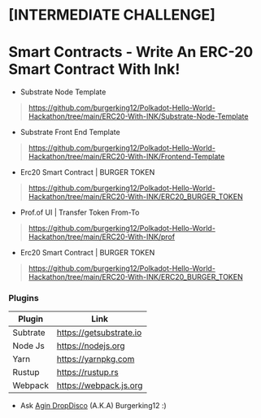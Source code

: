 # [INTERMEDIATE CHALLENGE] 
# Smart Contracts - Write An ERC-20 Smart Contract With Ink!
* Substrate Node Template 
> https://github.com/burgerking12/Polkadot-Hello-World-Hackathon/tree/main/ERC20-With-INK/Substrate-Node-Template
* Substrate Front End Template 
> https://github.com/burgerking12/Polkadot-Hello-World-Hackathon/tree/main/ERC20-With-INK/Frontend-Template
* Erc20 Smart Contract | BURGER TOKEN 
> https://github.com/burgerking12/Polkadot-Hello-World-Hackathon/tree/main/ERC20-With-INK/ERC20_BURGER_TOKEN
* Prof.of UI | Transfer Token From-To 
> https://github.com/burgerking12/Polkadot-Hello-World-Hackathon/tree/main/ERC20-With-INK/prof
* Erc20 Smart Contract | BURGER TOKEN 
> https://github.com/burgerking12/Polkadot-Hello-World-Hackathon/tree/main/ERC20-With-INK/ERC20_BURGER_TOKEN


### Plugins

| Plugin | Link |
| ------ | ------ |
| Subtrate | https://getsubstrate.io |
| Node Js | https://nodejs.org |
| Yarn | https://yarnpkg.com |
| Rustup | https://rustup.rs |
| Webpack |https://webpack.js.org |'

* Ask [Agin DropDisco](https://twitter.com/agin_webdev) (A.K.A) Burgerking12 :)
